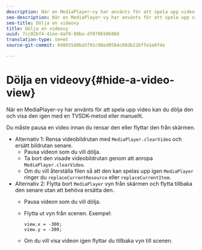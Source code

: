 ```yaml
---
description: När en MediaPlayer-vy har använts för att spela upp video kan du dölja den och visa den igen med en TVSDK-metod eller manuellt.
seo-description: När en MediaPlayer-vy har använts för att spela upp video kan du dölja den och visa den igen med en TVSDK-metod eller manuellt.
seo-title: Dölja en videovy
title: Dölja en videovy
uuid: 7cc02bf4-41ee-4af0-98ba-df070b50b88d
translation-type: tm+mt
source-git-commit: 040655d8ba5f91c98ed0584c08db226ffe1e0f4e

---
```



# Dölja en videovy{#hide-a-video-view}

När en MediaPlayer-vy har använts för att spela upp video kan du dölja den och visa den igen med en TVSDK-metod eller manuellt.

Du måste pausa en video innan du rensar den eller flyttar den från skärmen.
* Alternativ 1: Rensa videobildrutan med `MediaPlayer.clearVideo`&#x200B; och ersätt bildrutan senare.
   * Pausa videon som du vill dölja.
   * Ta bort den visade videobildrutan genom att anropa `MediaPlayer.clearVideo`.
   * Om du vill återställa filen så att den kan spelas upp igen `MediaPlayer` ringer du `replaceCurrentResource` eller `replaceCurrentItem`.
* Alternativ 2: Flytta bort `MediaPlayer` vyn från skärmen och flytta tillbaka den senare utan att behöva ersätta den.
   * Pausa videon som du vill dölja.
   * Flytta ut vyn från scenen. Exempel:

      ```
      view.x = -300; 
      view.y = -300;
      ```

   * Om du vill visa videon igen flyttar du tillbaka vyn till scenen.
